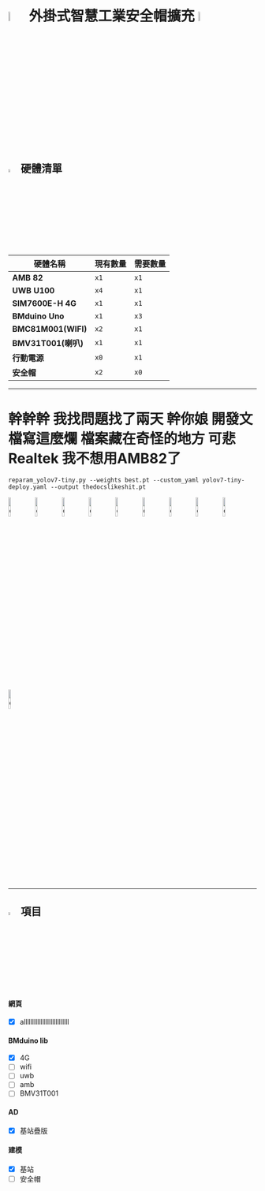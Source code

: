 # <img src="https://media.discordapp.net/stickers/867827427501408266.png" width="7%" alt="goose"> 外掛式智慧工業安全帽擴充 <img src="https://media.discordapp.net/stickers/867827427501408266.png" width="7%" alt="goose">
## <img src="https://cdn.discordapp.com/emojis/1249403201560645714" width="4%" alt="cat"> 硬體清單
| 硬體名稱            | 現有數量 | 需要數量 |
| ------------------- | -------- | -------- |
| **AMB 82**          | `x1`     | `x1`     |
| **UWB U100**        | `x4`     | `x1`     |
| **SIM7600E-H 4G**   | `x1`     | `x1`     |
| **BMduino Uno**     | `x1`     | `x3`     |
| **BMC81M001(WIFI)** | `x2`     | `x1`     |
| **BMV31T001(喇叭)** | `x1`     | `x1`     |
| **行動電源**        | `x0`     | `x1`     |
| **安全帽**          | `x2`     | `x0`     |


---
# 幹幹幹 我找問題找了兩天 幹你娘 開發文檔寫這麼爛 檔案藏在奇怪的地方 可悲Realtek 我不想用AMB82了
`
reparam_yolov7-tiny.py --weights best.pt --custom_yaml yolov7-tiny-deploy.yaml --output thedocslikeshit.pt
`  

<img src="https://cdn.discordapp.com/emojis/1249403201560645714" width="10%" alt="cat">
<img src="https://cdn.discordapp.com/emojis/1249403201560645714" width="10%" alt="cat">
<img src="https://cdn.discordapp.com/emojis/1249403201560645714" width="10%" alt="cat">
<img src="https://cdn.discordapp.com/emojis/1249403201560645714" width="10%" alt="cat">
<img src="https://cdn.discordapp.com/emojis/1249403201560645714" width="10%" alt="cat">
<img src="https://cdn.discordapp.com/emojis/1249403201560645714" width="10%" alt="cat">
<img src="https://cdn.discordapp.com/emojis/1249403201560645714" width="10%" alt="cat">
<img src="https://cdn.discordapp.com/emojis/1249403201560645714" width="10%" alt="cat">
<img src="https://cdn.discordapp.com/emojis/1249403201560645714" width="10%" alt="cat">
<img src="https://cdn.discordapp.com/emojis/1249403201560645714" width="10%" alt="cat">


---

## <img src="https://cdn3.emoji.gg/emojis/48188-cat-cips.gif" width="4%" alt="cat"> 項目
#### 網頁
- [x] alllllllllllllllllllllllllll


#### BMduino lib
- [x] 4G
- [ ] wifi
- [ ] uwb
- [ ] amb
- [ ] BMV31T001

#### AD
- [x] 基站疊版

#### 建模
- [x] 基站
- [ ] 安全帽